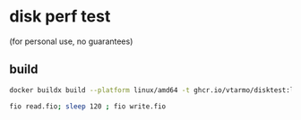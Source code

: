 # disk perf test
(for personal use, no guarantees)

## build
```bash
docker buildx build --platform linux/amd64 -t ghcr.io/vtarmo/disktest:linux-amd64 .
```
```bash
fio read.fio; sleep 120 ; fio write.fio
```
